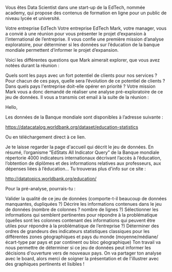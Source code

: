 Vous êtes Data Scientist dans une start-up de la EdTech, nommée academy, qui propose des contenus de formation en ligne pour un public de niveau lycée et université.

Votre entreprise EdTech
Votre entreprise EdTech
Mark, votre manager, vous a convié à une réunion pour vous présenter le projet d’expansion à l’international de l’entreprise. Il vous confie une première mission d’analyse exploratoire, pour déterminer si les données sur l’éducation de la banque mondiale permettent d’informer le projet d’expansion.

Voici les différentes questions que Mark aimerait explorer, que vous avez notées durant la réunion :

Quels sont les pays avec un fort potentiel de clients pour nos services ?
Pour chacun de ces pays, quelle sera l’évolution de ce potentiel de clients ?
Dans quels pays l'entreprise doit-elle opérer en priorité ?
Votre mission
Mark vous a donc demandé de réaliser une analyse pré-exploratoire de ce jeu de données. Il vous a transmis cet email à la suite de la réunion :

Hello,

Les données de la Banque mondiale sont disponibles à l’adresse suivante :

https://datacatalog.worldbank.org/dataset/education-statistics

Ou en téléchargement direct à ce lien.

Je te laisse regarder la page d'accueil qui décrit le jeu de données. En résumé, l’organisme “EdStats All Indicator Query” de la Banque mondiale répertorie 4000 indicateurs internationaux décrivant l’accès à l’éducation, l’obtention de diplômes et des informations relatives aux professeurs, aux dépenses liées à l’éducation... Tu trouveras plus d'info sur ce site :

http://datatopics.worldbank.org/education/

Pour la pré-analyse, pourrais-tu :

Valider la qualité de ce jeu de données (comporte-t-il beaucoup de données manquantes, dupliquées ?)
Décrire les informations contenues dans le jeu de données (nombre de colonnes ? nombre de lignes ?)
Sélectionner les informations qui semblent pertinentes pour répondre à la problématique (quelles sont les colonnes contenant des informations qui peuvent être utiles pour répondre à la problématique de l’entreprise ?)
Déterminer des ordres de grandeurs des indicateurs statistiques classiques pour les différentes zones géographiques et pays du monde (moyenne/médiane/écart-type par pays et par continent ou bloc géographique)
Ton travail va nous permettre de déterminer si ce jeu de données peut informer les décisions d'ouverture vers de nouveaux pays. On va partager ton analyse avec le board, alors merci de soigner la présentation et de l'illustrer avec des graphiques pertinents et lisibles !
